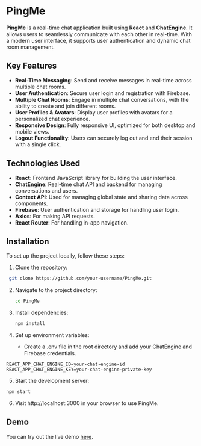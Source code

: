 # PingMe

**PingMe** is a real-time chat application built using **React** and **ChatEngine**. It allows users to seamlessly communicate with each other in real-time. With a modern user interface, it supports user authentication and dynamic chat room management.

## Key Features

- **Real-Time Messaging**: Send and receive messages in real-time across multiple chat rooms.
- **User Authentication**: Secure user login and registration with Firebase.
- **Multiple Chat Rooms**: Engage in multiple chat conversations, with the ability to create and join different rooms.
- **User Profiles & Avatars**: Display user profiles with avatars for a personalized chat experience.
- **Responsive Design**: Fully responsive UI, optimized for both desktop and mobile views.
- **Logout Functionality**: Users can securely log out and end their session with a single click.

## Technologies Used

- **React**: Frontend JavaScript library for building the user interface.
- **ChatEngine**: Real-time chat API and backend for managing conversations and users.
- **Context API**: Used for managing global state and sharing data across components.
- **Firebase**: User authentication and storage for handling user login.
- **Axios**: For making API requests.
- **React Router**: For handling in-app navigation.

## Installation

To set up the project locally, follow these steps:

1. Clone the repository:

  ```bash
   git clone https://github.com/your-username/PingMe.git
  ```

2. Navigate to the project directory:
   ```bash
   cd PingMe
   ```

3. Install dependencies:
   ```bash
   npm install
   ```

4. Set up environment variables:
   - Create a .env file in the root directory and add your ChatEngine and Firebase credentials.
  ```
  REACT_APP_CHAT_ENGINE_ID=your-chat-engine-id
  REACT_APP_CHAT_ENGINE_KEY=your-chat-engine-private-key
  ```

5. Start the development server:
```bash
npm start
```

6. Visit http://localhost:3000 in your browser to use PingMe.

## Demo
You can try out the live demo [here](https://pn-me.netlify.app/).
